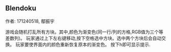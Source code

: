 
## Blendoku

作者: 171240518, 鄢振宇

游戏会随机打乱所有方块。其中,颜色为渐变色(同一行/列的方格,RGB值为三个等差数列)。
玩家通过上下左右键移动,按下空格选中方块。选中两个方块后会自动交换。
玩家要使界面内的颜色重新恢复原本的渐变色。
按下h即可显示提示.
